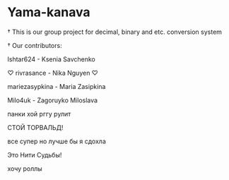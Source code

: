 # Yama-kanava

† This is our group project for decimal, binary and etc. conversion system

† Our contributors:

Ishtar624 - Ksenia Savchenko

♡ rivrasance - Nika Nguyen ♡

mariezasypkina - Maria Zasipkina

Milo4uk - Zagoruyko Miloslava

панки хой
рггу рулит

СТОЙ ТОРВАЛЬД!

все супер но лучше бы я сдохла

Это Нити Судьбы!

хочу роллы
